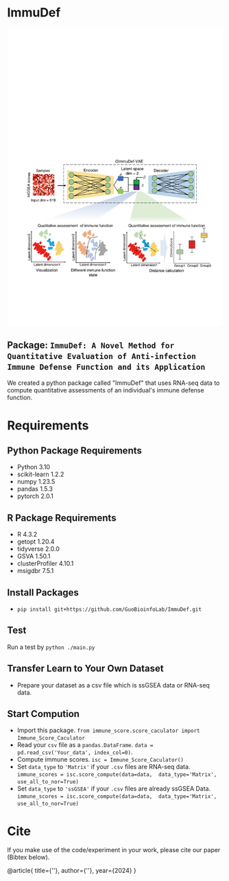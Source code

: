 # ImmuDef

![Workflow](./process.svg)

## Package: `ImmuDef: A Novel Method for Quantitative Evaluation of Anti-infection Immune Defense Function and its Application`

We created a python package called "ImmuDef" that uses RNA-seq data to compute quantitative assessments of an individual's immune defense function.

# Requirements
## Python Package Requirements
- Python 3.10
- scikit-learn 1.2.2
- numpy 1.23.5
- pandas 1.5.3
- pytorch 2.0.1
## R Package Requirements
- R 4.3.2
- getopt 1.20.4 
- tidyverse 2.0.0
- GSVA 1.50.1
- clusterProfiler 4.10.1
- msigdbr 7.5.1
  
## Install Packages

- `pip install git+https://github.com/GuoBioinfoLab/ImmuDef.git`


## Test

Run a test by `python ./main.py `

## Transfer Learn to Your Own Dataset

- Prepare your dataset as a csv file which is ssGSEA data or RNA-seq data.

## Start Compution
- Import this package.
  `from immune_score.score_caculator import Immune_Score_Caculator`
- Read your `csv` file as a `pandas.DataFrame`.
  `data = pd.read_csv('Your_data', index_col=0)`.
- Compute immune scores.
  `isc = Immune_Score_Caculator()`
- Set `data_type` to `'Matrix'` if your  `.csv` files are RNA-seq data.
  `immune_scores = isc.score_compute(data=data,  data_type='Matrix', use_all_to_nor=True)`
- Set `data_type` to `'ssGSEA'` if your `.csv` files are already ssGSEA Data.
  `immune_scores = isc.score_compute(data=data,  data_type='Matrix', use_all_to_nor=True)`

# Cite

If you make use of the code/experiment in your work, please cite our paper (Bibtex below).

@article{
title={''},
author={''},
year={2024}
}
